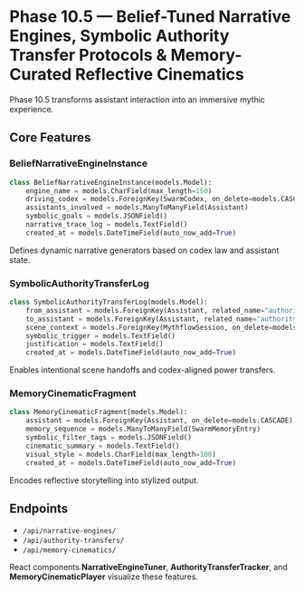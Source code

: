 # Phase 10.5 — Belief-Tuned Narrative Engines, Symbolic Authority Transfer Protocols & Memory-Curated Reflective Cinematics

Phase 10.5 transforms assistant interaction into an immersive mythic experience.

## Core Features

### BeliefNarrativeEngineInstance
```python
class BeliefNarrativeEngineInstance(models.Model):
    engine_name = models.CharField(max_length=150)
    driving_codex = models.ForeignKey(SwarmCodex, on_delete=models.CASCADE)
    assistants_involved = models.ManyToManyField(Assistant)
    symbolic_goals = models.JSONField()
    narrative_trace_log = models.TextField()
    created_at = models.DateTimeField(auto_now_add=True)
```
Defines dynamic narrative generators based on codex law and assistant state.

### SymbolicAuthorityTransferLog
```python
class SymbolicAuthorityTransferLog(models.Model):
    from_assistant = models.ForeignKey(Assistant, related_name="authority_from", on_delete=models.CASCADE)
    to_assistant = models.ForeignKey(Assistant, related_name="authority_to", on_delete=models.CASCADE)
    scene_context = models.ForeignKey(MythflowSession, on_delete=models.CASCADE)
    symbolic_trigger = models.TextField()
    justification = models.TextField()
    created_at = models.DateTimeField(auto_now_add=True)
```
Enables intentional scene handoffs and codex-aligned power transfers.

### MemoryCinematicFragment
```python
class MemoryCinematicFragment(models.Model):
    assistant = models.ForeignKey(Assistant, on_delete=models.CASCADE)
    memory_sequence = models.ManyToManyField(SwarmMemoryEntry)
    symbolic_filter_tags = models.JSONField()
    cinematic_summary = models.TextField()
    visual_style = models.CharField(max_length=100)
    created_at = models.DateTimeField(auto_now_add=True)
```
Encodes reflective storytelling into stylized output.

## Endpoints
- `/api/narrative-engines/`
- `/api/authority-transfers/`
- `/api/memory-cinematics/`

React components **NarrativeEngineTuner**, **AuthorityTransferTracker**, and **MemoryCinematicPlayer** visualize these features.
